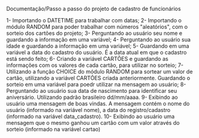 Documentação/Passo a passo do projeto de cadastro de funcionários

1- Importando o DATETIME para trabalhar com datas;
2- Importando o módulo RANDOM para poder trabalhar com números "aleatórios", com o sorteio dos cartões do projeto;
3- Perguntando ao usuário seu nome e guardando a informação em uma variável;
4- Perguntando ao usuário sua idade e guardando a informação em uma variável;
5- Guardando em uma variável a data do cadastro do usuário. É a data atual em que o cadastro está sendo feito;
6- Criando a variável CARTÕES e guardando as informações com os valores de cada cartão, para utilizar no sorteio;
7- Utilizando a função CHOICE do módulo RANDOM para sortear um valor de cartão, utilizando a variável CARTÕES criada anteriormente. Guardando o sorteio em uma variável para poedr utilizar na mensagem ao usuário;
8- Perguntando ao usuário sua data de nascimento para identificar seu aniversário. Utilizando padrão brasileiro dd/mm/aaaa.
9- Exibindo ao usuário uma mensagem de boas vindas. A mensagem contém o nome do usuário (informado na variável nome), a data do registro/cadastro (informado na variável data_cadastro).
10- Exibindo ao usuário uma mensagem que o mesmo ganhou um cartão com um valor através do sorteio (informado na variável cartao)
